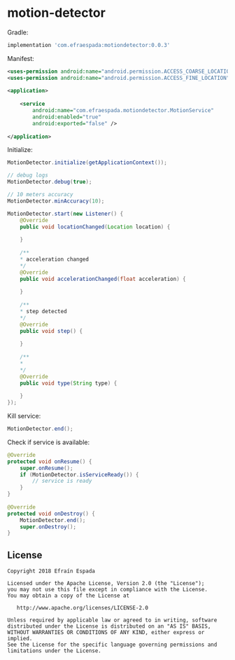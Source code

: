 # motion-detector

Gradle:
```groovy
implementation 'com.efraespada:motiondetector:0.0.3'
```
Manifest:
```xml
<uses-permission android:name="android.permission.ACCESS_COARSE_LOCATION" />
<uses-permission android:name="android.permission.ACCESS_FINE_LOCATION" />
 
<application>
 
    <service
        android:name="com.efraespada.motiondetector.MotionService"
        android:enabled="true"
        android:exported="false" />
        
</application>
```
Initialize:
```java
MotionDetector.initialize(getApplicationContext());

// debug logs
MotionDetector.debug(true);

// 10 meters accuracy
MotionDetector.minAccuracy(10);
```

```java
MotionDetector.start(new Listener() {
    @Override
    public void locationChanged(Location location) {
    
    }
    
    /**
    * acceleration changed 
    */
    @Override
    public void accelerationChanged(float acceleration) {
    
    }
    
    /**
    * step detected
    */
    @Override
    public void step() {
        
    }
    
    /**
    * 
    */
    @Override
    public void type(String type) {
    
    }
});
```
Kill service:
```java
MotionDetector.end();
```
Check if service is available:
```java
@Override
protected void onResume() {
    super.onResume();
    if (MotionDetector.isServiceReady()) {
        // service is ready
    }
}
 
@Override
protected void onDestroy() {
    MotionDetector.end();
    super.onDestroy();
}
```
License
-------
    Copyright 2018 Efraín Espada

    Licensed under the Apache License, Version 2.0 (the "License");
    you may not use this file except in compliance with the License.
    You may obtain a copy of the License at

       http://www.apache.org/licenses/LICENSE-2.0

    Unless required by applicable law or agreed to in writing, software
    distributed under the License is distributed on an "AS IS" BASIS,
    WITHOUT WARRANTIES OR CONDITIONS OF ANY KIND, either express or implied.
    See the License for the specific language governing permissions and
    limitations under the License.